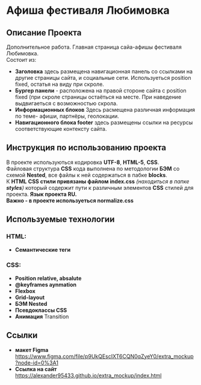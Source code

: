 # Афиша фестиваля Любимовка


## Описание Проекта
Дополнительное работа. Главная страница сайа-афишы фестиваля Любимовка.  
Состоит из:
- **Заголовка** здесь размещена навигационная панель со ссылками на другие страницы сайта, и социальные сети. Используеться position fixed, остатья на виду при скроле.
- **Бургер панели** - расположена на правой стороне сайта с position fixed (при скроле страницы остаёться на месте. При наведение выдвигаеться с возможностью скрола.
- **Информационных блоков** Здесь расмещена различная информация по теме- афиши, партнёры, геолокации. 
- **Навигационного блока footer** здесь размещены ссылки на ресурсы соответствующие контексту сайта.
## Инструкция по использованию проекта
В проекте используються кодировка **UTF-8**, **HTML-5**, **CSS**.  
Файловая структура **CSS** кода выполнена по методологии **БЭМ** со схемой **Nested**, все файлы к ней содержаться в пабке **blocks**.   
К **HTML**  **CSS стили привязаны файлом index.css** *(находиться в папке **styles**)* который содержит пути к различным элементов **CSS** стилей для проекта. 
**Язык проекта RU.**  
**Важно - в проекте используеться normalize.css** 

## Используемые технологии
### HTML:
- **Семантические теги**
### CSS:
- **Position relative, absalute**
- **@keyframes aynmation**
- **Flexbox**
- **Grid-layout**
- **БЭМ Nested**
- **Псевдоклассы CSS**
- **Анимация**  Transition 

## Ссылки
- **макет Figma** https://www.figma.com/file/p9UkQEscIXT6CQN0qZyeY0/extra_mockup?node-id=0%3A1     
- **Ссылка на сайт** https://alexander95433.github.io/extra_mockup/index.html



 
